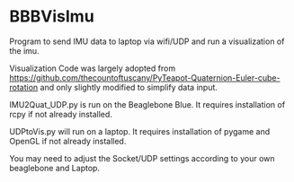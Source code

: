 # BBBVisImu
Program to send IMU data to laptop via wifi/UDP and run a visualization of the imu. 

Visualization Code was largely adopted from https://github.com/thecountoftuscany/PyTeapot-Quaternion-Euler-cube-rotation and only slightly modified to simplify data input. 

IMU2Quat_UDP.py is run on the Beaglebone Blue. It requires installation of rcpy if not already installed. 

UDPtoVis.py will run on a laptop. It requires installation of pygame and OpenGL if not already installed. 

You may need to adjust the Socket/UDP settings according to your own beaglebone and Laptop.
